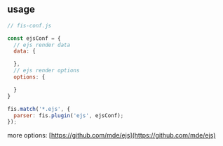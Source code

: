 <!-- markdownlint-disable MD002 MD041 -->

## usage

```js
// fis-conf.js

const ejsConf = {
  // ejs render data
  data: {

  },
  // ejs render options
  options: {

  }
}

fis.match('*.ejs', {
  parser: fis.plugin('ejs', ejsConf);
});
```

more options: [https://github.com/mde/ejs](https://github.com/mde/ejs)
